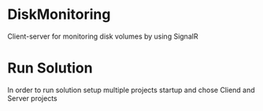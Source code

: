 # DiskMonitoring
Client-server for monitoring disk volumes by using SignalR

# Run Solution
In order to run solution setup multiple projects startup and chose Cliend and Server projects
